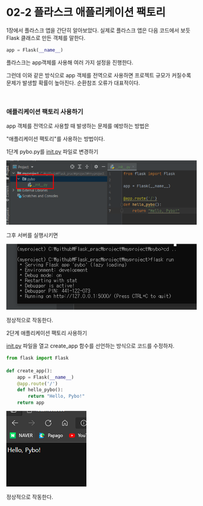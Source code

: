 # 02-2 플라스크 애플리케이션 팩토리

1장에서 플라스크 앱을 간단히 알아보았다. 실제로 플라스크 앱은 다음 코드에서 보듯 Flask 클래스로 만든 객체를 말한다.

```python
app = Flask(__name__)
```

플라스크는 app객체를 사용해 여러 가지 설정을 진행한다.

그런데 이와 같은 방식으로 app 객체를 전역으로 사용하면 프로젝트 규모가 커질수록 문제가 발생할 확률이 높아진다. 순환참조 오류가 대표적이다.

<br>

### 애플리케이션 팩토리 사용하기

app 객체를 전역으로 사용할 때 발생하는 문제를 예방하는 방법은

"애플리케이션 팩토리"를 사용하는 방법이다.

1단계 pybo.py를 [init.py](http://init.py) 파일로 변경하기

![img/Untitled.png](img/Untitled.png)

그후 서버를 실행시키면

![img/Untitled%201.png](img/Untitled%201.png)

정상적으로 작동한다.

2단계 애플리케이션 팩토리 사용하기

[init.py](http://init.py) 파일을 열고 create_app 함수를 선언하는 방식으로 코드를 수정하자.

```python
from flask import Flask

def create_app():
    app = Flask(__name__)
    @app.route('/')
    def hello_pybo():
        return "Hello, Pybo!"
    return app
```

![img/Untitled%202.png](img/Untitled%202.png)

정상적으로 작동한다.